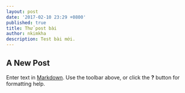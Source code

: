 ```yaml
---
layout: post
date: '2017-02-10 23:29 +0800'
published: true
title: Thử post bài
author: nkimkha
description: Test bài mới.
---
```

## A New Post

Enter text in [Markdown](http://daringfireball.net/projects/markdown/). Use the toolbar above, or click the **?** button for formatting help.
